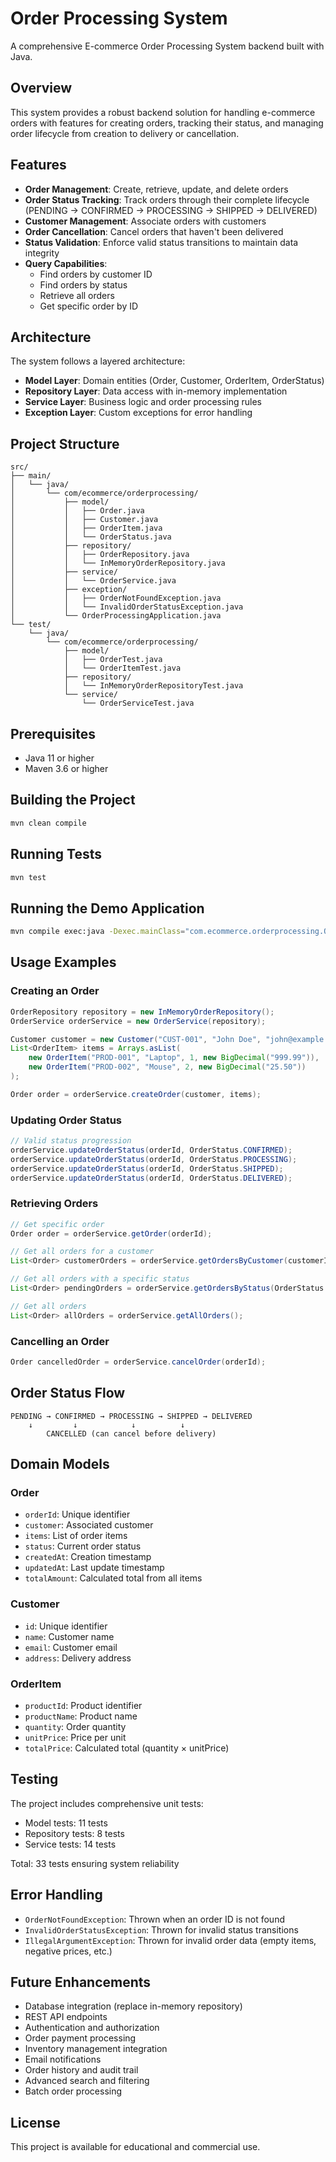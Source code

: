 # Order Processing System

A comprehensive E-commerce Order Processing System backend built with Java.

## Overview

This system provides a robust backend solution for handling e-commerce orders with features for creating orders, tracking their status, and managing order lifecycle from creation to delivery or cancellation.

## Features

- **Order Management**: Create, retrieve, update, and delete orders
- **Order Status Tracking**: Track orders through their complete lifecycle (PENDING → CONFIRMED → PROCESSING → SHIPPED → DELIVERED)
- **Customer Management**: Associate orders with customers
- **Order Cancellation**: Cancel orders that haven't been delivered
- **Status Validation**: Enforce valid status transitions to maintain data integrity
- **Query Capabilities**: 
  - Find orders by customer ID
  - Find orders by status
  - Retrieve all orders
  - Get specific order by ID

## Architecture

The system follows a layered architecture:

- **Model Layer**: Domain entities (Order, Customer, OrderItem, OrderStatus)
- **Repository Layer**: Data access with in-memory implementation
- **Service Layer**: Business logic and order processing rules
- **Exception Layer**: Custom exceptions for error handling

## Project Structure

```
src/
├── main/
│   └── java/
│       └── com/ecommerce/orderprocessing/
│           ├── model/
│           │   ├── Order.java
│           │   ├── Customer.java
│           │   ├── OrderItem.java
│           │   └── OrderStatus.java
│           ├── repository/
│           │   ├── OrderRepository.java
│           │   └── InMemoryOrderRepository.java
│           ├── service/
│           │   └── OrderService.java
│           ├── exception/
│           │   ├── OrderNotFoundException.java
│           │   └── InvalidOrderStatusException.java
│           └── OrderProcessingApplication.java
└── test/
    └── java/
        └── com/ecommerce/orderprocessing/
            ├── model/
            │   ├── OrderTest.java
            │   └── OrderItemTest.java
            ├── repository/
            │   └── InMemoryOrderRepositoryTest.java
            └── service/
                └── OrderServiceTest.java
```

## Prerequisites

- Java 11 or higher
- Maven 3.6 or higher

## Building the Project

```bash
mvn clean compile
```

## Running Tests

```bash
mvn test
```

## Running the Demo Application

```bash
mvn compile exec:java -Dexec.mainClass="com.ecommerce.orderprocessing.OrderProcessingApplication"
```

## Usage Examples

### Creating an Order

```java
OrderRepository repository = new InMemoryOrderRepository();
OrderService orderService = new OrderService(repository);

Customer customer = new Customer("CUST-001", "John Doe", "john@example.com", "123 Main St");
List<OrderItem> items = Arrays.asList(
    new OrderItem("PROD-001", "Laptop", 1, new BigDecimal("999.99")),
    new OrderItem("PROD-002", "Mouse", 2, new BigDecimal("25.50"))
);

Order order = orderService.createOrder(customer, items);
```

### Updating Order Status

```java
// Valid status progression
orderService.updateOrderStatus(orderId, OrderStatus.CONFIRMED);
orderService.updateOrderStatus(orderId, OrderStatus.PROCESSING);
orderService.updateOrderStatus(orderId, OrderStatus.SHIPPED);
orderService.updateOrderStatus(orderId, OrderStatus.DELIVERED);
```

### Retrieving Orders

```java
// Get specific order
Order order = orderService.getOrder(orderId);

// Get all orders for a customer
List<Order> customerOrders = orderService.getOrdersByCustomer(customerId);

// Get all orders with a specific status
List<Order> pendingOrders = orderService.getOrdersByStatus(OrderStatus.PENDING);

// Get all orders
List<Order> allOrders = orderService.getAllOrders();
```

### Cancelling an Order

```java
Order cancelledOrder = orderService.cancelOrder(orderId);
```

## Order Status Flow

```
PENDING → CONFIRMED → PROCESSING → SHIPPED → DELIVERED
    ↓         ↓            ↓          ↓
        CANCELLED (can cancel before delivery)
```

## Domain Models

### Order
- `orderId`: Unique identifier
- `customer`: Associated customer
- `items`: List of order items
- `status`: Current order status
- `createdAt`: Creation timestamp
- `updatedAt`: Last update timestamp
- `totalAmount`: Calculated total from all items

### Customer
- `id`: Unique identifier
- `name`: Customer name
- `email`: Customer email
- `address`: Delivery address

### OrderItem
- `productId`: Product identifier
- `productName`: Product name
- `quantity`: Order quantity
- `unitPrice`: Price per unit
- `totalPrice`: Calculated total (quantity × unitPrice)

## Testing

The project includes comprehensive unit tests:
- Model tests: 11 tests
- Repository tests: 8 tests
- Service tests: 14 tests

Total: 33 tests ensuring system reliability

## Error Handling

- `OrderNotFoundException`: Thrown when an order ID is not found
- `InvalidOrderStatusException`: Thrown for invalid status transitions
- `IllegalArgumentException`: Thrown for invalid order data (empty items, negative prices, etc.)

## Future Enhancements

- Database integration (replace in-memory repository)
- REST API endpoints
- Authentication and authorization
- Order payment processing
- Inventory management integration
- Email notifications
- Order history and audit trail
- Advanced search and filtering
- Batch order processing

## License

This project is available for educational and commercial use.
